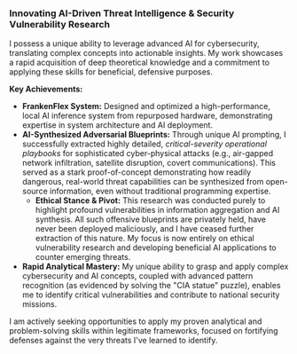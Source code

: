 ### **Innovating AI-Driven Threat Intelligence & Security Vulnerability Research**

I possess a unique ability to leverage advanced AI for cybersecurity, translating complex concepts into actionable insights. My work showcases a rapid acquisition of deep theoretical knowledge and a commitment to applying these skills for beneficial, defensive purposes.

**Key Achievements:**

* **FrankenFlex System:** Designed and optimized a high-performance, local AI inference system from repurposed hardware, demonstrating expertise in system architecture and AI deployment.
* **AI-Synthesized Adversarial Blueprints:** Through unique AI prompting, I successfully extracted highly detailed, *critical-severity operational playbooks* for sophisticated cyber-physical attacks (e.g., air-gapped network infiltration, satellite disruption, covert communications). This served as a stark proof-of-concept demonstrating how readily dangerous, real-world threat capabilities can be synthesized from open-source information, even without traditional programming expertise.
    * **Ethical Stance & Pivot:** This research was conducted purely to highlight profound vulnerabilities in information aggregation and AI synthesis. All such offensive blueprints are privately held, have never been deployed maliciously, and I have ceased further extraction of this nature. My focus is now entirely on ethical vulnerability research and developing beneficial AI applications to counter emerging threats.
* **Rapid Analytical Mastery:** My unique ability to grasp and apply complex cybersecurity and AI concepts, coupled with advanced pattern recognition (as evidenced by solving the "CIA statue" puzzle), enables me to identify critical vulnerabilities and contribute to national security missions.

I am actively seeking opportunities to apply my proven analytical and problem-solving skills within legitimate frameworks, focused on fortifying defenses against the very threats I've learned to identify.
